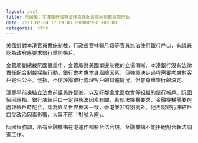 ```yaml
---
layout: post
title: 阮國恒：本港銀行沒有法律責任配合美國制裁採取行動
date: 2021-02-04 17:09:05.000000000 +08:00
categories: rthk
---
```


美國針對本港官員實施制裁，行政長官林鄭月娥等官員無法使用銀行戶口，有議員認為政府應要求銀行重開帳戶。

金管局副總裁阮國恒重申，金管局對美國單邊制裁的立場清晰，本港銀行沒有法律責任配合制裁採取行動，銀行會考慮本身風險因素，但強調決定過程需要考慮對客戶是否公平。他指，不便評論銀行處理客戶的具體情況，但會尊重銀行的決定。

滙豐早前凍結立法會前議員許智峯，以及好鄰舍北區教會等組織的銀行帳戶。阮國恒回應指，銀行凍結戶口一定與執法因素有關，若執法機構要求，金融機構需要在處理帳戶時配合，認為與全世界做法一致，香港並非特別例外。他否認銀行凍結戶口受政治因素影響，大眾不應「對號入座」。

阮國恒強調，所有金融機構在港運作都要合法合規，金融機構不能拒絕配合執法調查工作。
